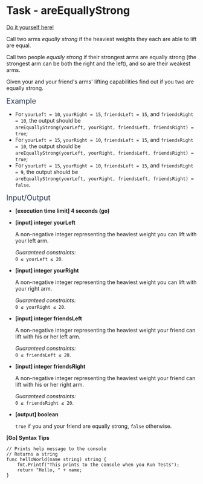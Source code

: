 # Task - areEquallyStrong

[Do it yourself here!](https://app.codesignal.com/arcade/intro/level-5/g6dc9KJyxmFjB98dL)

<p>Call two arms <em>equally strong</em> if the heaviest weights they each are able to lift are equal.</p>
<p>Call two people <em>equally strong</em> if their strongest arms are equally strong (the strongest arm can be both the right and the left), and so are their weakest arms.</p>
<p>Given your and your friend's arms' lifting capabilities find out if you two are equally strong.</p>
<p><span class="markdown--header" style="color:#2b3b52;font-size:1.4em">Example</span></p>
<ul>
<li>For <code>yourLeft = 10</code>, <code>yourRight = 15</code>, <code>friendsLeft = 15</code>, and <code>friendsRight = 10</code>, the output should be<br>
<code>areEquallyStrong(yourLeft, yourRight, friendsLeft, friendsRight) = true</code>;</li>
<li>For <code>yourLeft = 15</code>, <code>yourRight = 10</code>, <code>friendsLeft = 15</code>, and <code>friendsRight = 10</code>, the output should be<br>
<code>areEquallyStrong(yourLeft, yourRight, friendsLeft, friendsRight) = true</code>;</li>
<li>For <code>yourLeft = 15</code>, <code>yourRight = 10</code>, <code>friendsLeft = 15</code>, and <code>friendsRight = 9</code>, the output should be<br>
<code>areEquallyStrong(yourLeft, yourRight, friendsLeft, friendsRight) = false</code>.</li>
</ul>
<p><span class="markdown--header" style="color:#2b3b52;font-size:1.4em">Input/Output</span></p>
<ul>
<li>
<p><strong>[execution time limit] 4 seconds (go)</strong></p>
</li>
<li>
<p><strong>[input] integer yourLeft</strong></p>
<p>A non-negative integer representing the heaviest weight you can lift with your left arm.</p>
<p><em>Guaranteed constraints:</em><br>
<code>0 ≤ yourLeft ≤ 20</code>.</p>
</li>
<li>
<p><strong>[input] integer yourRight</strong></p>
<p>A non-negative integer representing the heaviest weight you can lift with your right arm.</p>
<p><em>Guaranteed constraints:</em><br>
<code>0 ≤ yourRight ≤ 20</code>.</p>
</li>
<li>
<p><strong>[input] integer friendsLeft</strong></p>
<p>A non-negative integer representing the heaviest weight your friend can lift with his or her left arm.</p>
<p><em>Guaranteed constraints:</em><br>
<code>0 ≤ friendsLeft ≤ 20</code>.</p>
</li>
<li>
<p><strong>[input] integer friendsRight</strong></p>
<p>A non-negative integer representing the heaviest weight your friend can lift with his or her right arm.</p>
<p><em>Guaranteed constraints:</em><br>
<code>0 ≤ friendsRight ≤ 20</code>.</p>
</li>
<li>
<p><strong>[output] boolean</strong></p>
<p><code>true</code> if you and your friend are equally strong, <code>false</code> otherwise.</p>
</li>
</ul>
<p><strong>[Go] Syntax Tips</strong></p>
<pre><code class="language-go"><span class="hljs-comment">// Prints help message to the console</span>
<span class="hljs-comment">// Returns a string</span>
<span class="hljs-function"><span class="hljs-keyword">func</span> <span class="hljs-title">helloWorld</span><span class="hljs-params">(name <span class="hljs-keyword">string</span>)</span> <span class="hljs-title">string</span></span> {
    fmt.Printf(<span class="hljs-string">"This prints to the console when you Run Tests"</span>);
    <span class="hljs-keyword">return</span> <span class="hljs-string">"Hello, "</span> + name;
}

</code></pre>
